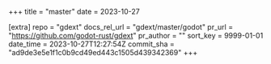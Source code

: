 +++
title = "master"
date = 2023-10-27

[extra]
repo = "gdext"
docs_rel_url = "gdext/master/godot"
pr_url = "https://github.com/godot-rust/gdext"
pr_author = ""
sort_key = 9999-01-01
date_time = 2023-10-27T12:27:54Z
commit_sha = "ad9de3e5e1f1c0b9cd49ed443c1505d439342369"
+++


